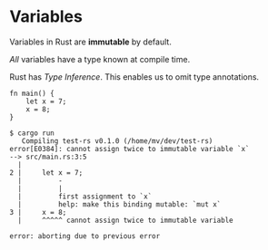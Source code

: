 # Variables

Variables in Rust are __immutable__ by default.

_All_ variables have a type known at compile time.

Rust has _Type Inference_. This enables us to omit type annotations.

```rust,ignore
fn main() {
    let x = 7;
    x = 8;
}
```

```plaintext
$ cargo run
   Compiling test-rs v0.1.0 (/home/mv/dev/test-rs)
error[E0384]: cannot assign twice to immutable variable `x`
--> src/main.rs:3:5
  |
2 |     let x = 7;
  |         -
  |         |
  |         first assignment to `x`
  |         help: make this binding mutable: `mut x`
3 |     x = 8;
  |     ^^^^^ cannot assign twice to immutable variable

error: aborting due to previous error
```
